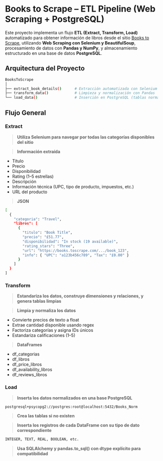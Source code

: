 # Books to Scrape – ETL Pipeline (Web Scraping + PostgreSQL)

Este proyecto implementa un flujo **ETL (Extract, Transform, Load)** automatizado para obtener información de libros desde el sitio [Books to Scrape](https://books.toscrape.com/), utilizando **Web Scraping con Selenium y BeautifulSoup**, procesamiento de datos con **Pandas y NumPy**, y almacenamiento estructurado en una base de datos **PostgreSQL**.

## Arquitectura del Proyecto

```bash
BooksToScrape
│
├── extract_book_details()      # Extracción automatizada con Selenium
├── transform_data()            # Limpieza y normalización con Pandas
└── load_data()                 # Inserción en PostgreSQL (tablas normalizadas)
```

## Flujo General

### Extract
> **Utiliza Selenium para navegar por todas las categorías disponibles del sitio**

> **Información extraída**
- Título
- Precio
- Disponibilidad
- Rating (1–5 estrellas)
- Descripción
- Información técnica (UPC, tipo de producto, impuestos, etc.)
- URL del producto

> **JSON**
```bash
[
  {
    "categoria": "Travel",
    "libros": [
      {
        "titulo": "Book Title",
        "precio": "£51.77",
        "disponibilidad": "In stock (19 available)",
        "rating_stars": "Three",
        "url": "https://books.toscrape.com/.../book_123",
        "info": { "UPC": "a123b456c789", "Tax": "£0.00" }
      }
    ]
  }
]

```

### Transform
> **Estandariza los datos, construye dimensiones y relaciones, y genera tablas limpias**

> **Limpia y normaliza los datos**
- Convierte precios de texto a float
- Extrae cantidad disponible usando regex
- Factoriza categorías y asigna IDs únicos
- Estandariza calificaciones (1–5)

> **DataFrames**
- df_categorias
- df_libros
- df_price_libros
- df_availability_libros
- df_reviews_libros

### Load
> **Inserta los datos normalizados en una base PostgreSQL**

```bash
postgresql+psycopg2://postgres:root@localhost:5432/Books_Norm
```

> **Crea las tablas si no existen**

> **Inserta los registros de cada DataFrame con su tipo de dato correspondiente**
```bash
INTEGER, TEXT, REAL, BOOLEAN, etc.
```

> **Usa SQLAlchemy y pandas.to_sql() con dtype explícito para compatibilidad**
